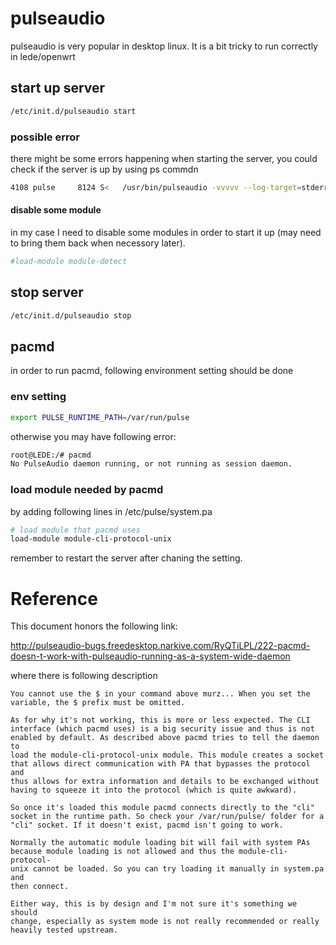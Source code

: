 # pulseaudio

pulseaudio is very popular in desktop linux. It is a bit tricky to run correctly
in lede/openwrt

## start up server

```bash
/etc/init.d/pulseaudio start
```
### possible error

there might be some errors happening when starting the server, you could check
if the server is up by using ps commdn

```bash
4108 pulse     8124 S<   /usr/bin/pulseaudio -vvvvv --log-target=stderr --sys
```

#### disable some module

in my case I need to disable some modules in order to start it up (may need to
bring them back when necessory later).

```bash
#load-module module-detect
```

## stop server

```bash
/etc/init.d/pulseaudio stop
```

## pacmd

in order to run pacmd, following environment setting should be done

### env setting

```bash
export PULSE_RUNTIME_PATH=/var/run/pulse
```

otherwise you may have following error:

```bash
root@LEDE:/# pacmd
No PulseAudio daemon running, or not running as session daemon.
```

###  load module needed by pacmd

by adding following lines in /etc/pulse/system.pa

```bash
# load module that pacmd uses
load-module module-cli-protocol-unix
```

remember to restart the server after chaning the setting.

# Reference

This document honors the following link:

http://pulseaudio-bugs.freedesktop.narkive.com/RyQTiLPL/222-pacmd-doesn-t-work-with-pulseaudio-running-as-a-system-wide-daemon

where there is following description

```
You cannot use the $ in your command above murz... When you set the
variable, the $ prefix must be omitted.

As for why it's not working, this is more or less expected. The CLI
interface (which pacmd uses) is a big security issue and thus is not
enabled by default. As described above pacmd tries to tell the daemon to
load the module-cli-protocol-unix module. This module creates a socket
that allows direct communication with PA that bypasses the protocol and
thus allows for extra information and details to be exchanged without
having to squeeze it into the protocol (which is quite awkward).

So once it's loaded this module pacmd connects directly to the "cli"
socket in the runtime path. So check your /var/run/pulse/ folder for a
"cli" socket. If it doesn't exist, pacmd isn't going to work.

Normally the automatic module loading bit will fail with system PAs
because module loading is not allowed and thus the module-cli-protocol-
unix cannot be loaded. So you can try loading it manually in system.pa and
then connect.

Either way, this is by design and I'm not sure it's something we should
change, especially as system mode is not really recommended or really
heavily tested upstream.
```
